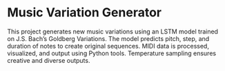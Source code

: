 # Music Variation Generator
This project generates new music variations using an LSTM model trained on J.S. Bach’s Goldberg Variations. The model predicts pitch, step, and duration of notes to create original sequences. MIDI data is processed, visualized, and output using Python tools. Temperature sampling ensures creative and diverse outputs.
